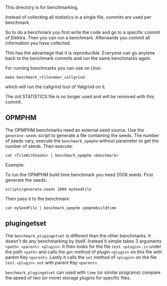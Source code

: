 This directory is for benchmarking.

Instead of collecting all statistics in a single file,
commits are used per benchmark.

So to do a benchmark you first write the code and
go to a specific commit of Elektra. Then you can
run a benchmark. Afterwards you commit all information
you have collected.

This has the advantage that it is reproducible.
Everyone can go anytime back to the benchmark commits
and run the same benchmarks again.

For running benchmarks you can use on Unix:

    make benchmark_<filename>_callgrind

which will run the callgrind tool of Valgrind on it.

The old STATISTICS file is no longer used and will be
removed with this commit.

## OPMPHM

The OPMPHM benchmarks need an external seed source. Use the `generate-seeds` script
to generate a file containing the seeds. The number of seeds vary, execute the
`benchmark_opmphm` without parameter to get the number of seeds.
Then execute:

    cat <fileWithSeeds> | benchmark_opmphm <benchmark>

Example:

To run the OPMPHM build time benchmark you need 2008 seeds.
First generate the seeds:

    scripts/generate-seeds 2008 mySeedFile

Then pass it to the benchmark:

    cat mySeedFile | benchmark_opmphm opmphmbuildtime

## plugingetset

The `benchmark_plugingetset` is different than the other benchmarks. It doesn't do any benchmarking by itself.
Instead it simple takes 3 arguments `<path> <parent> <plugin>`. It then looks for the file `test.<plugin>.in` under the path `<path>`
and calls the `get` method of plugin `<plugin>` on this file with parent Key `<parent>`. Lastly it calls the `set` method of `<plugin>`
on the file `test.<plugin>.out` with parent Key `<parent>`.

`benchmark_plugingetset` can used with `time` (or similar programs) compare the speed of two (or more) storage plugins for specific files.
